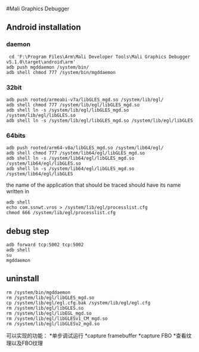 #Mali Graphics Debugger

## Android installation
### daemon
```
 cd 'F:\Program Files\Arm\Mali Developer Tools\Mali Graphics Debugger v5.1.0\target\android\arm'
adb push mgddaemon /system/bin/
adb shell chmod 777 /system/bin/mgddaemon
```
### 32bit
```
adb push rooted/armeabi-v7a/libGLES_mgd.so /system/lib/egl/
adb shell chmod 777 /system/lib/egl/libGLES_mgd.so
adb shell ln -s /system/lib/egl/libGLES_mgd.so /system/lib/egl/libGLES.so
adb shell ln -s /system/lib/egl/libGLES_mgd.so /system/lib/egl/libGLES
```
### 64bits
```
adb push rooted/arm64-v8a/libGLES_mgd.so /system/lib64/egl/
adb shell chmod 777 /system/lib64/egl/libGLES_mgd.so
adb shell ln -s /system/lib64/egl/libGLES_mgd.so /system/lib64/egl/libGLES.so
adb shell ln -s /system/lib64/egl/libGLES_mgd.so /system/lib64/egl/libGLES
```
the name of the application that should be traced should have its name written in 
```
adb shell 
echo com.ssnwt.vros > /system/lib/egl/processlist.cfg
chmod 666 /system/lib/egl/processlist.cfg

```

## debug step
```
adb forward tcp:5002 tcp:5002
adb shell
su
mgddaemon
```

## uninstall
```
rm /system/bin/mgddaemon
rm /system/lib/egl/libGLES_mgd.so
cp /system/lib/egl/egl.cfg.bak /system/lib/egl/egl.cfg
rm /system/lib/egl/libGLES.so
rm /system/lib/egl/libEGL_mgd.so
rm /system/lib/egl/libGLESv1_CM_mgd.so
rm /system/lib/egl/libGLESv2_mgd.so

```
可以实现的功能：
*单步调试运行
*capture framebuffer
*capture FBO
*查看纹理以及FBO纹理
